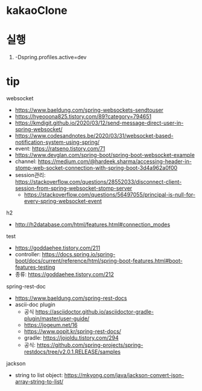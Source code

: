 kakaoClone
===

# 실행
1. -Dspring.profiles.active=dev



tip
===

websocket
 - https://www.baeldung.com/spring-websockets-sendtouser
 - https://hyeooona825.tistory.com/89?category=794651
 - https://kmdigit.github.io/2020/03/12/send-message-direct-user-in-spring-websocket/
 - https://www.codesandnotes.be/2020/03/31/websocket-based-notification-system-using-spring/
 - event: https://ratseno.tistory.com/71
 - https://www.devglan.com/spring-boot/spring-boot-websocket-example
 - channel: https://medium.com/@hardeek.sharma/accessing-header-in-stomp-web-socket-connection-with-spring-boot-3d4a962a0f00
 - session관리: https://stackoverflow.com/questions/28552033/disconnect-client-session-from-spring-websocket-stomp-server
   - https://stackoverflow.com/questions/56497055/principal-is-null-for-every-spring-websocket-event 


h2
- http://h2database.com/html/features.html#connection_modes

test
- https://goddaehee.tistory.com/211
- controller: https://docs.spring.io/spring-boot/docs/current/reference/html/spring-boot-features.html#boot-features-testing
- 종류: https://goddaehee.tistory.com/212

spring-rest-doc
- https://www.baeldung.com/spring-rest-docs
- ascii-doc plugin
  - 공식 https://asciidoctor.github.io/asciidoctor-gradle-plugin/master/user-guide/
  - https://jogeum.net/16
  - https://www.popit.kr/spring-rest-docs/
  - gradle: https://jojoldu.tistory.com/294
  - 공식: https://github.com/spring-projects/spring-restdocs/tree/v2.0.1.RELEASE/samples
  
jackson
- string to list object: https://mkyong.com/java/jackson-convert-json-array-string-to-list/
